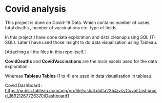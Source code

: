 # Covid analysis

This project is done on Covid-19 Data. Which contains number of cases, total deaths , number of vaccinations etc. type of fields. 

In this project I have done data exploration and data cleanup using SQL (T-SQL).
Later i have used those insight to do data visualisation using Tableau.

[Attaching all the files in this repo itself.]

**CovidDeaths** and **CovidVaccinations** are the main excels used for the data exploration.

Whereas **Tableau Tables** (1 to 4) are used in data visualisation in tableau.

Covid Dashboard : https://public.tableau.com/app/profile/vishal.dutta2354/viz/CovidDashboard_16921267726370/Dashboard1

